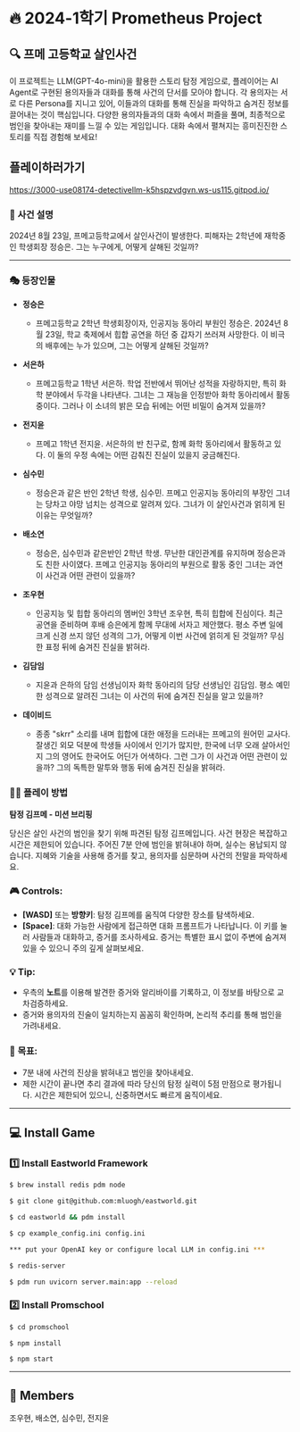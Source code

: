 # 🔥 **2024-1학기 Prometheus Project**

## 🔍 **프메 고등학교 살인사건**  

이 프로젝트는 LLM(GPT-4o-mini)을 활용한 스토리 탐정 게임으로, 플레이어는 AI Agent로 구현된 용의자들과 대화를 통해 사건의 단서를 모아야 합니다. 각 용의자는 서로 다른 Persona를 지니고 있어, 이들과의 대화를 통해 진실을 파악하고 숨겨진 정보를 끌어내는 것이 핵심입니다. 다양한 용의자들과의 대화 속에서 퍼즐을 풀며, 최종적으로 범인을 찾아내는 재미를 느낄 수 있는 게임입니다. 대화 속에서 펼쳐지는 흥미진진한 스토리를 직접 경험해 보세요!

##        플레이하러가기        
https://3000-use08174-detectivellm-k5hspzvdgvn.ws-us115.gitpod.io/ 

### 📝 **사건 설명**

2024년 8월 23일, 프메고등학교에서 살인사건이 발생한다. 피해자는 2학년에 재학중인 학생회장 정승은. 그는 누구에게, 어떻게 살해된 것일까?

---

### 🎭 **등장인물**

- **정승은**
    - 프메고등학교 2학년 학생회장이자, 인공지능 동아리 부원인 정승은. 2024년 8월 23일, 학교 축제에서 힙합 공연을 하던 중 갑자기 쓰러져 사망한다. 이 비극의 배후에는 누가 있으며, 그는 어떻게 살해된 것일까?
    
- **서은하**
    - 프메고등학교 1학년 서은하. 학업 전반에서 뛰어난 성적을 자랑하지만, 특히 화학 분야에서 두각을 나타낸다. 그녀는 그 재능을 인정받아 화학 동아리에서 활동 중이다. 그러나 이 소녀의 밝은 모습 뒤에는 어떤 비밀이 숨겨져 있을까?
    
- **전지윤**
    - 프메고 1학년 전지윤. 서은하의 반 친구로, 함께 화학 동아리에서 활동하고 있다. 이 둘의 우정 속에는 어떤 감춰진 진실이 있을지 궁금해진다.
    
- **심수민**
    - 정승은과 같은 반인 2학년 학생, 심수민. 프메고 인공지능 동아리의 부장인 그녀는 당차고 야망 넘치는 성격으로 알려져 있다. 그녀가 이 살인사건과 얽히게 된 이유는 무엇일까? 
    
- **배소연**
    - 정승은, 심수민과 같은반인 2학년 학생.  무난한 대인관계를 유지하며 정승은과도 친한 사이였다. 프메고 인공지능 동아리의 부원으로 활동 중인 그녀는 과연 이 사건과 어떤 관련이 있을까?
    
- **조우현**
    - 인공지능 및 힙합 동아리의 멤버인 3학년 조우현, 특히 힙합에 진심이다. 최근 공연을 준비하며 후배 승은에게 함께 무대에 서자고 제안했다. 평소 주변 일에 크게 신경 쓰지 않던 성격의 그가, 어떻게 이번 사건에 얽히게 된 것일까? 무심한 표정 뒤에 숨겨진 진실을 밝혀라.
    
- **김담임**
    - 지윤과 은하의 담임 선생님이자 화학 동아리의 담당 선생님인 김담임. 평소 예민한 성격으로 알려진 그녀는 이 사건의 뒤에 숨겨진 진실을 알고 있을까? 
    
- **데이비드**
    - 종종 "skrr" 소리를 내며 힙합에 대한 애정을 드러내는 프메고의 원어민 교사다. 잘생긴 외모 덕분에 학생들 사이에서 인기가 많지만, 한국에 너무 오래 살아서인지 그의 영어도 한국어도 어딘가 어색하다. 그런 그가 이 사건과 어떤 관련이 있을까? 그의 독특한 말투와 행동 뒤에 숨겨진 진실을 밝혀라.


### 🕵️‍♂️ **플레이 방법**

**탐정 김프메 - 미션 브리핑**

당신은 살인 사건의 범인을 찾기 위해 파견된 탐정 김프메입니다. 사건 현장은 복잡하고 시간은 제한되어 있습니다. 주어진 7분 안에 범인을 밝혀내야 하며, 실수는 용납되지 않습니다. 지혜와 기술을 사용해 증거를 찾고, 용의자를 심문하며 사건의 전말을 파악하세요.

### 🎮 **Controls:**

- **[WASD]** 또는 **방향키**: 탐정 김프메를 움직여 다양한 장소를 탐색하세요.
- **[Space]**: 대화 가능한 사람에게 접근하면 대화 프롬프트가 나타납니다. 이 키를 눌러 사람들과 대화하고, 증거를 조사하세요. 증거는 특별한 표시 없이 주변에 숨겨져 있을 수 있으니 주의 깊게 살펴보세요.

### 💡 **Tip:**

- 우측의 **노트**를 이용해 발견한 증거와 알리바이를 기록하고, 이 정보를 바탕으로 교차검증하세요.
- 증거와 용의자의 진술이 일치하는지 꼼꼼히 확인하며, 논리적 추리를 통해 범인을 가려내세요.

### 🎯 **목표:**

- 7분 내에 사건의 진상을 밝혀내고 범인을 찾아내세요.
- 제한 시간이 끝나면 추리 결과에 따라 당신의 탐정 실력이 5점 만점으로 평가됩니다. 시간은 제한되어 있으니, 신중하면서도 빠르게 움직이세요.

---

## 💻 **Install Game**

### 1️⃣ **Install Eastworld Framework**

```bash
$ brew install redis pdm node

$ git clone git@github.com:mluogh/eastworld.git

$ cd eastworld && pdm install

$ cp example_config.ini config.ini

*** put your OpenAI key or configure local LLM in config.ini ***

$ redis-server

$ pdm run uvicorn server.main:app --reload

```


### 2️⃣ **Install Promschool**

```bash
$ cd promschool

$ npm install

$ npm start

```

---
## 👥 **Members**

조우현, 배소연, 심수민, 전지윤
